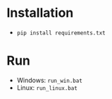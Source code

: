 # Installation
- `pip install requirements.txt`

# Run
- Windows: `run_win.bat`
- Linux: `run_linux.bat`
